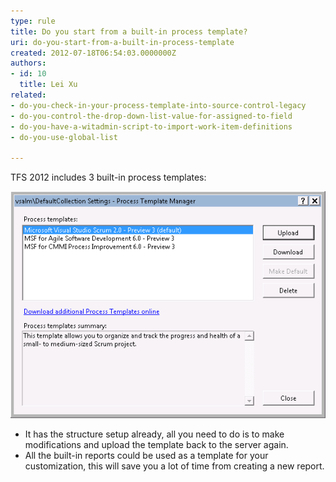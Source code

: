 ```yaml
---
type: rule
title: Do you start from a built-in process template?
uri: do-you-start-from-a-built-in-process-template
created: 2012-07-18T06:54:03.0000000Z
authors:
- id: 10
  title: Lei Xu
related:
- do-you-check-in-your-process-template-into-source-control-legacy
- do-you-control-the-drop-down-list-value-for-assigned-to-field
- do-you-have-a-witadmin-script-to-import-work-item-definitions
- do-you-use-global-list

---
```


TFS 2012 includes 3 built-in process templates:

![built-in process templates in TFS 2012Instead of starting from scratch, you should always choose one of these built-in templates to do your own customization. It will depend on the target process for you to choose which one, for small and simple process, Scrum and Agile templates are recommended; for formal and complex process, choose the CMMI template.   Using an existing process template will save you a lot of time because](BuiltInTemplates.png)

- It has the structure setup already, all you need to do is to make modifications and upload the template back to the server again.
- All the built-in reports could be used as a template for your customization, this will save you a lot of time from creating a new report.
